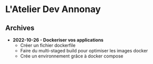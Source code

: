 # L'Atelier Dev Annonay

## Archives

-  **2022-10-26 - Dockeriser vos applications**  
    - Créer un fichier dockerfile
    - Faire du multi-staged build pour optimiser les images docker
    - Crée un environnement grâce à docker compose